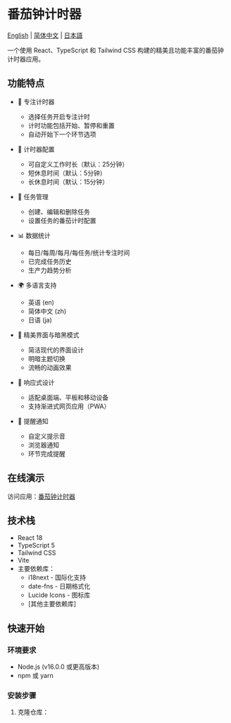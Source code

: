 # 番茄钟计时器

[English](./README.md) | [简体中文](./README.zh-CN.md) | [日本語](./README.ja.md)

一个使用 React、TypeScript 和 Tailwind CSS 构建的精美且功能丰富的番茄钟计时器应用。

## 功能特点

- 🎯 专注计时器
  - 选择任务开启专注计时
  - 计时功能包括开始、暂停和重置
  - 自动开始下一个环节选项
  
- 🎯 计时器配置
  - 可自定义工作时长（默认：25分钟）
  - 短休息时间（默认：5分钟）
  - 长休息时间（默认：15分钟）

- 📝 任务管理
  - 创建、编辑和删除任务
  - 设置任务的番茄计时配置
  
- 📊 数据统计
  - 每日/每周/每月/每任务/统计专注时间
  - 已完成任务历史
  - 生产力趋势分析

- 🌍 多语言支持
  - 英语 (en)
  - 简体中文 (zh)
  - 日语 (ja)
- 🎨 精美界面与暗黑模式
  - 简洁现代的界面设计
  - 明暗主题切换
  - 流畅的动画效果
- 📱 响应式设计
  - 适配桌面端、平板和移动设备
  - 支持渐进式网页应用（PWA）
- 🔔 提醒通知
  - 自定义提示音
  - 浏览器通知
  - 环节完成提醒

## 在线演示

访问应用：[番茄钟计时器](https://gleeful-marigold-65f08c.netlify.app)

## 技术栈

- React 18
- TypeScript 5
- Tailwind CSS
- Vite
- 主要依赖库：
  - i18next - 国际化支持
  - date-fns - 日期格式化
  - Lucide Icons - 图标库
  - [其他主要依赖库]

## 快速开始

### 环境要求

- Node.js (v16.0.0 或更高版本)
- npm 或 yarn

### 安装步骤

1. 克隆仓库： 